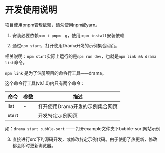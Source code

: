 # 开发使用说明

  项目使用pnpm管理依赖，请勿使用npm或yarn。

1. 安装必要依赖`npm i pnpm -g`，使用`pnpm install`安装依赖

2. 通过`npm start`，打开使用Drama开发的示例集合网页。

  相关说明：`npm start`实际上运行的是`npm run dev`，也就是`npm link && drama list`命令。

  `npm link` 是为了注册项目的命令行工具——drama。

  这个命令行工具(v0.1.0)内只有两个命令：

  | 命令 | 参数  | 描述 |
  | ---- | ----  | ---- |
  | list | - | 打开使用Drama开发的示例集合网页 |
  | start | <name> | 开发特定示例网页 |

  如：`drama start bubble-sort` —— 打开example文件夹下bubble-sort网站示例

3. 直接进行src下的源码开发，或修改特定示例代码。由于使用了热更新，修改都会即时更新浏览器。
  
